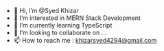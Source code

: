 - 👋 Hi, I’m @Syed Khizar
- 👀 I’m interested in MERN Stack Development
- 🌱 I’m currently learning TypeScript
- 💞️ I’m looking to collaborate on ...
- 📫 How to reach me : khizarsyed4294@gmail.com
  

<!---
Syed-Khizar-k/Syed-Khizar-k is a ✨ special ✨ repository because its `README.md` (this file) appears on your GitHub profile.
You can click the Preview link to take a look at your changes.
--->
